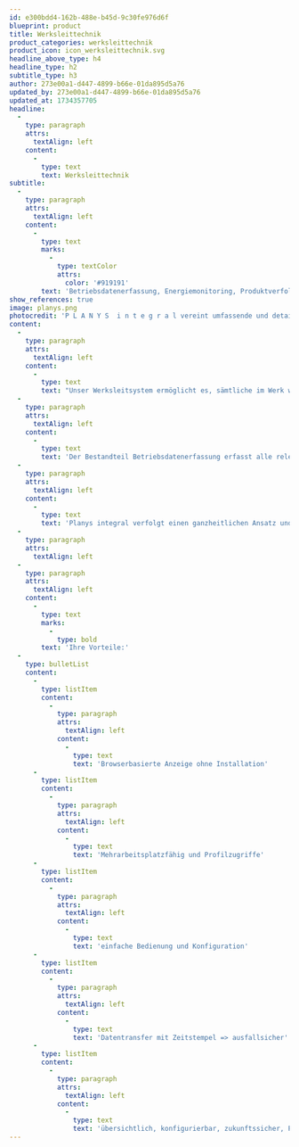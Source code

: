 ```yaml
---
id: e300bdd4-162b-488e-b45d-9c30fe976d6f
blueprint: product
title: Werksleittechnik
product_categories: werksleittechnik
product_icon: icon_werksleittechnik.svg
headline_above_type: h4
headline_type: h2
subtitle_type: h3
author: 273e00a1-d447-4899-b66e-01da895d5a76
updated_by: 273e00a1-d447-4899-b66e-01da895d5a76
updated_at: 1734357705
headline:
  -
    type: paragraph
    attrs:
      textAlign: left
    content:
      -
        type: text
        text: Werksleittechnik
subtitle:
  -
    type: paragraph
    attrs:
      textAlign: left
    content:
      -
        type: text
        marks:
          -
            type: textColor
            attrs:
              color: '#919191'
        text: 'Betriebsdatenerfassung, Energiemonitoring, Produktverfolgung, Benchmarking, ERP-Schnittstelle'
show_references: true
image: planys.png
photocredit: 'P L A N Y S  i n t e g r a l vereint umfassende und detaillierte Prozesskontrolle und -analyse.'
content:
  -
    type: paragraph
    attrs:
      textAlign: left
    content:
      -
        type: text
        text: "Unser Werksleitsystem ermöglicht es, sämtliche im Werk wichtigen Prozesse nachzuverfolgen\_und zu steuern. Dies gilt für den Ofen, den Trockner über den Wagenpark bis hin zur Anlagenübersicht."
  -
    type: paragraph
    attrs:
      textAlign: left
    content:
      -
        type: text
        text: 'Der Bestandteil Betriebsdatenerfassung erfasst alle relevanten Daten wie Betriebszustände, Mengen und Stückzahlen. Qualitätssicherungs-daten können von Hand hinzugefügt und in Berichten aufbereitet werden. Durch die brow-serbasierte Oberfläche ist es möglich Daten von jedem Arbeitsplatz im Werk aus einzugeben und abzurufen.'
  -
    type: paragraph
    attrs:
      textAlign: left
    content:
      -
        type: text
        text: 'Planys integral verfolgt einen ganzheitlichen Ansatz und bietet alle wichtigen Module in einem System an.'
  -
    type: paragraph
    attrs:
      textAlign: left
  -
    type: paragraph
    attrs:
      textAlign: left
    content:
      -
        type: text
        marks:
          -
            type: bold
        text: 'Ihre Vorteile:'
  -
    type: bulletList
    content:
      -
        type: listItem
        content:
          -
            type: paragraph
            attrs:
              textAlign: left
            content:
              -
                type: text
                text: 'Browserbasierte Anzeige ohne Installation'
      -
        type: listItem
        content:
          -
            type: paragraph
            attrs:
              textAlign: left
            content:
              -
                type: text
                text: 'Mehrarbeitsplatzfähig und Profilzugriffe'
      -
        type: listItem
        content:
          -
            type: paragraph
            attrs:
              textAlign: left
            content:
              -
                type: text
                text: 'einfache Bedienung und Konfiguration'
      -
        type: listItem
        content:
          -
            type: paragraph
            attrs:
              textAlign: left
            content:
              -
                type: text
                text: 'Datentransfer mit Zeitstempel => ausfallsicher'
      -
        type: listItem
        content:
          -
            type: paragraph
            attrs:
              textAlign: left
            content:
              -
                type: text
                text: 'übersichtlich, konfigurierbar, zukunftssicher, Partner für ihre Industrie 4.0'
---
```

